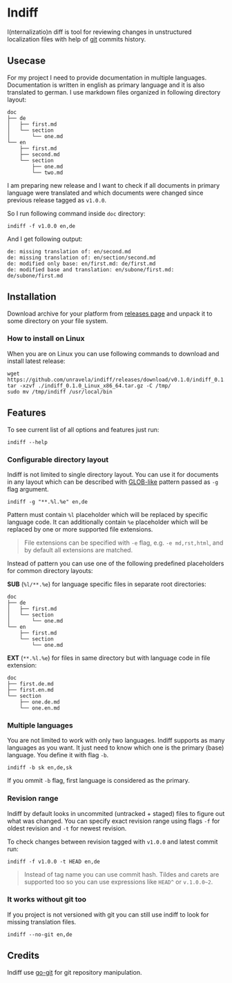 # Indiff

I(nternalizatio)n diff is tool for reviewing changes in unstructured localization files with help of [git](https://git-scm.com/) commits history.

## Usecase

For my project I need to provide documentation in multiple languages. Documentation is written in english as primary language and it is also translated to german. I use markdown files organized in following directory layout:

    doc
    ├── de
    │   ├── first.md
    │   └── section
    │       └── one.md
    └── en
        ├── first.md
        ├── second.md
        └── section
            ├── one.md
            └── two.md

I am preparing new release and I want to check if all documents in primary language were translated and which documents were changed since previous release tagged as `v1.0.0`.

So I run following command inside `doc` directory:

    indiff -f v1.0.0 en,de

And I get following output:

    de: missing translation of: en/second.md
    de: missing translation of: en/section/second.md
    de: modified only base: en/first.md: de/first.md
    de: modified base and translation: en/subone/first.md: de/subone/first.md
         
## Installation

Download archive for your platform from [releases page](https://github.com/unravela/indiff/releases/latest) and unpack it to some directory on your file system.

### How to install on Linux

When you are on Linux you can use following commands to download and install latest release:

    wget https://github.com/unravela/indiff/releases/download/v0.1.0/indiff_0.1.0_Linux_x86_64.tar.gz
    tar -xzvf ./indiff_0.1.0_Linux_x86_64.tar.gz -C /tmp/
    sudo mv /tmp/indiff /usr/local/bin


## Features

To see current list of all options and features just run:

    indiff --help

### Configurable directory layout

Indiff is not limited to single directory layout. You can use it for documents in any layout which can be described with [GLOB-like](http://tldp.org/LDP/GNU-Linux-Tools-Summary/html/x11655.htm) pattern passed as `-g` flag argument.

    indiff -g "**.%l.%e" en,de

Pattern must contain `%l` placeholder which will be replaced by specific language code. It can additionally contain `%e` placeholder which will be replaced by one or more supported file extensions.

>File extensions can be specified with `-e` flag, e.g. `-e md,rst,html`, and by default all extensions are matched.

Instead of pattern you can use one of the following predefined placeholders for common directory layouts:

**SUB** (`%l/**.%e`) for language specific files in separate root directories:

    doc
    ├── de
    │   ├── first.md
    │   └── section
    │       └── one.md
    └── en
        ├── first.md
        └── section
            └── one.md

**EXT** (`**.%l.%e`) for files in same directory but with language code in file extension:

    doc
    ├── first.de.md
    ├── first.en.md
    └── section
        ├── one.de.md
        └── one.en.md
    
### Multiple languages

You are not limited to work with only two languages. Indiff supports as many languages as you want. It just need to know which one is the primary (base) language. You define it with flag `-b`.

    indiff -b sk en,de,sk

If you ommit `-b` flag, first language is considered as the primary.

### Revision range

Indiff by default looks in uncommited (untracked + staged) files to figure out what was changed. You can specify exact revision range using flags `-f` for oldest revision and `-t` for newest revision.

To check changes between revision tagged with `v1.0.0` and latest commit run:

    indiff -f v1.0.0 -t HEAD en,de

> Instead of tag name you can use commit hash. Tildes and carets are supported too so you can use expressions like `HEAD^` or `v.1.0.0~2`.

### It works without git too

If you project is not versioned with git you can still use indiff to look for missing translation files.

    indiff --no-git en,de 

## Credits

Indiff use [go-git](https://github.com/go-git/go-git) for git repository manipulation.